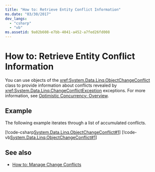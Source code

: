 ```yaml
---
title: "How to: Retrieve Entity Conflict Information"
ms.date: "03/30/2017"
dev_langs: 
  - "csharp"
  - "vb"
ms.assetid: 9a02b608-e7bb-4041-a452-a7fed26fd008
---
```

# How to: Retrieve Entity Conflict Information
You can use objects of the <xref:System.Data.Linq.ObjectChangeConflict> class to provide information about conflicts revealed by <xref:System.Data.Linq.ChangeConflictException> exceptions. For more information, see [Optimistic Concurrency: Overview](../../../../../../docs/framework/data/adonet/sql/linq/optimistic-concurrency-overview.md).  
  
## Example  
 The following example iterates through a list of accumulated conflicts.  
  
 [!code-csharp[System.Data.Linq.ObjectChangeConflict#1](../../../../../../samples/snippets/csharp/VS_Snippets_Data/system.data.linq.objectchangeconflict/cs/program.cs#1)]
 [!code-vb[System.Data.Linq.ObjectChangeConflict#1](../../../../../../samples/snippets/visualbasic/VS_Snippets_Data/system.data.linq.objectchangeconflict/vb/module1.vb#1)]  
  
## See also

- [How to: Manage Change Conflicts](../../../../../../docs/framework/data/adonet/sql/linq/how-to-manage-change-conflicts.md)
